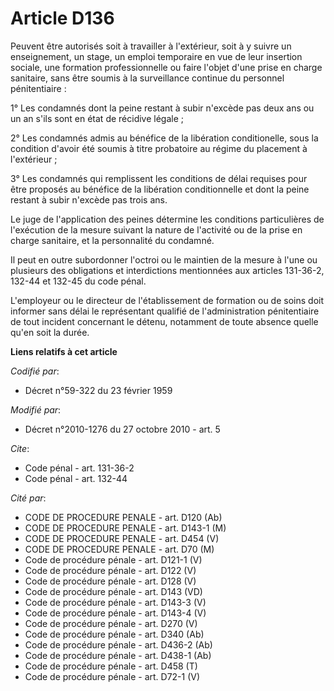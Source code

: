 # Article D136

Peuvent être autorisés soit à travailler à l'extérieur, soit à y suivre un enseignement, un stage, un emploi temporaire en
vue de leur insertion sociale, une formation professionnelle ou faire l'objet d'une prise en charge sanitaire, sans être
soumis à la surveillance continue du personnel pénitentiaire : 

1° Les condamnés dont la peine restant à subir n'excède pas deux ans ou un an s'ils sont en état de récidive légale ; 

2° Les condamnés admis au bénéfice de la libération conditionelle, sous la condition d'avoir été soumis à titre probatoire au
régime du placement à l'extérieur ; 

3° Les condamnés qui remplissent les conditions de délai requises pour être proposés au bénéfice de la libération
conditionnelle et dont la peine restant à subir n'excède pas trois ans. 

Le juge de l'application des peines détermine les conditions particulières de l'exécution de la mesure suivant la nature de
l'activité ou de la prise en charge sanitaire, et la personnalité du condamné. 

Il peut en outre subordonner l'octroi ou le maintien de la mesure à l'une ou plusieurs des obligations et interdictions
mentionnées aux articles 131-36-2, 132-44 et 132-45 du code pénal.

L'employeur ou le directeur de l'établissement de formation ou de soins doit informer sans délai le représentant qualifié de
l'administration pénitentiaire de tout incident concernant le détenu, notamment de toute absence quelle qu'en soit la durée.

**Liens relatifs à cet article**

_Codifié par_:

  - Décret n°59-322 du 23 février 1959

_Modifié par_:

  - Décret n°2010-1276 du 27 octobre 2010 - art. 5

_Cite_:

  - Code pénal - art. 131-36-2
  - Code pénal - art. 132-44

_Cité par_:

  - CODE DE PROCEDURE PENALE - art. D120 (Ab)
  - CODE DE PROCEDURE PENALE - art. D143-1 (M)
  - CODE DE PROCEDURE PENALE - art. D454 (V)
  - CODE DE PROCEDURE PENALE - art. D70 (M)
  - Code de procédure pénale - art. D121-1 (V)
  - Code de procédure pénale - art. D122 (V)
  - Code de procédure pénale - art. D128 (V)
  - Code de procédure pénale - art. D143 (VD)
  - Code de procédure pénale - art. D143-3 (V)
  - Code de procédure pénale - art. D143-4 (V)
  - Code de procédure pénale - art. D270 (V)
  - Code de procédure pénale - art. D340 (Ab)
  - Code de procédure pénale - art. D436-2 (Ab)
  - Code de procédure pénale - art. D438-1 (Ab)
  - Code de procédure pénale - art. D458 (T)
  - Code de procédure pénale - art. D72-1 (V)
